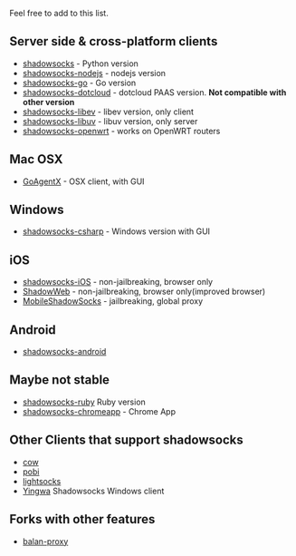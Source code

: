 Feel free to add to this list.

Server side & cross-platform clients
---------------------------

* [shadowsocks](https://github.com/clowwindy/shadowsocks) - Python version
* [shadowsocks-nodejs](https://github.com/clowwindy/shadowsocks-nodejs) - nodejs version
* [shadowsocks-go](https://github.com/shadowsocks/shadowsocks-go) - Go version
* [shadowsocks-dotcloud](https://github.com/clowwindy/shadowsocks-dotcloud) - dotcloud PAAS version. **Not compatible with other version**
* [shadowsocks-libev](https://github.com/clowwindy/shadowsocks-libev) - libev version, only client
* [shadowsocks-libuv](https://github.com/dndx/shadowsocks-libuv) - libuv version, only server
* [shadowsocks-openwrt](https://github.com/haohaolee/shadowsocks-openwrt) - works on OpenWRT routers

Mac OSX
---------------------------

* [GoAgentX](https://github.com/ohdarling/GoAgentX) - OSX client, with GUI

Windows
---------------------------

* [shadowsocks-csharp](https://github.com/clowwindy/shadowsocks-csharp) - Windows version with GUI

iOS
---------------------------

* [shadowsocks-iOS](https://github.com/shadowsocks/shadowsocks-iOS) - non-jailbreaking, browser only
* [ShadowWeb](https://github.com/clowwindy/ShadowWeb) - non-jailbreaking, browser only(improved browser)
* [MobileShadowSocks](https://github.com/linusyang/MobileShadowSocks) - jailbreaking, global proxy

Android
---------------------------

* [shadowsocks-android](https://github.com/shadowsocks/shadowsocks-android)

Maybe not stable
---------------------------
* [shadowsocks-ruby](https://github.com/clowwindy/shadowsocks-ruby) Ruby version
* [shadowsocks-chromeapp](https://github.com/clowwindy/shadowsocks-chromeapp) - Chrome App


Other Clients that support shadowsocks
---------------------------------------

* [cow](https://github.com/cyfdecyf/cow)
* [pobi](https://github.com/jackyz/pobi)
* [lightsocks](https://github.com/clowwindy/lightsocks)
* [Yingwa](https://github.com/dallascao/yingwa) Shadowsocks Windows client

Forks with other features
--------------------------------
* [balan-proxy](https://github.com/lerry/balan-proxy)